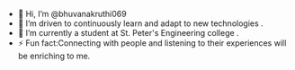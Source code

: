 - 👋 Hi, I’m @bhuvanakruthi069
- 👀 I’m driven to continuously learn and adapt to new technologies .
- 🌱 I’m currently a student at St. Peter's Engineering college .
- ⚡ Fun fact:Connecting with people and listening to their experiences will be enriching to me.

<!---
bhuvanakruthi069/bhuvanakruthi069 is a ✨ special ✨ repository because its `README.md` (this file) appears on your GitHub profile.
You can click the Preview link to take a look at your changes.
--->
